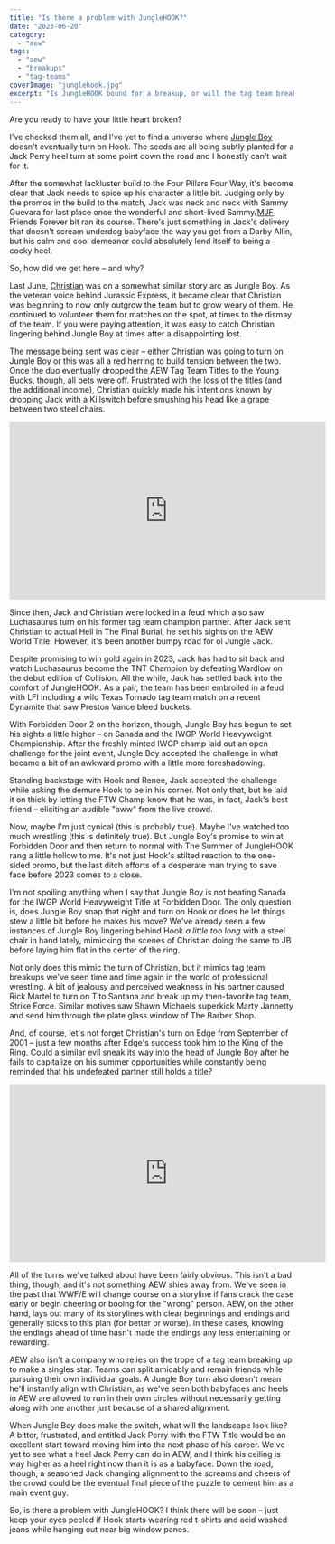 ```yaml
---
title: "Is there a problem with JungleHOOK?"
date: "2023-06-20"
category: 
  - "aew"
tags: 
  - "aew"
  - "breakups"
  - "tag-teams"
coverImage: "junglehook.jpg"
excerpt: "Is JungleHOOK bound for a breakup, or will the tag team break the mold and stay together for the long haul?"
---
```


Are you ready to have your little heart broken?

I've checked them all, and I've yet to find a universe where [Jungle Boy](/posts/2024-11-23-write-forever-aew-full-gear) doesn't eventually turn on Hook. The seeds are all being subtly planted for a Jack Perry heel turn at some point down the road and I honestly can't wait for it.

After the somewhat lackluster build to the Four Pillars Four Way, it's become clear that Jack needs to spice up his character a little bit. Judging only by the promos in the build to the match, Jack was neck and neck with Sammy Guevara for last place once the wonderful and short-lived Sammy/[MJF](/posts/2025-02-05-write-forever-aew-dynamite) Friends Forever bit ran its course. There's just something in Jack's delivery that doesn't scream underdog babyface the way you get from a Darby Allin, but his calm and cool demeanor could absolutely lend itself to being a cocky heel.

So, how did we get here – and why?

Last June, [Christian](/posts/2023-10-04-write-forever-aew-dynamite) was on a somewhat similar story arc as Jungle Boy. As the veteran voice behind Jurassic Express, it became clear that Christian was beginning to now only outgrow the team but to grow weary of them. He continued to volunteer them for matches on the spot, at times to the dismay of the team. If you were paying attention, it was easy to catch Christian lingering behind Jungle Boy at times after a disappointing lost.

The message being sent was clear – either Christian was going to turn on Jungle Boy or this was all a red herring to build tension between the two. Once the duo eventually dropped the AEW Tag Team Titles to the Young Bucks, though, all bets were off. Frustrated with the loss of the titles (and the additional income), Christian quickly made his intentions known by dropping Jack with a Killswitch before smushing his head like a grape between two steel chairs.

<iframe width="560" height="315" src="https://www.youtube.com/embed/U9SCVqODSV4" title="YouTube video player" frameborder="0" allow="accelerometer; autoplay; clipboard-write; encrypted-media; gyroscope; picture-in-picture; web-share" allowfullscreen></iframe>

Since then, Jack and Christian were locked in a feud which also saw Luchasaurus turn on his former tag team champion partner. After Jack sent Christian to actual Hell in The Final Burial, he set his sights on the AEW World Title. However, it's been another bumpy road for ol Jungle Jack.

Despite promising to win gold again in 2023, Jack has had to sit back and watch Luchasaurus become the TNT Champion by defeating Wardlow on the debut edition of Collision. All the while, Jack has settled back into the comfort of JungleHOOK. As a pair, the team has been embroiled in a feud with LFI including a wild Texas Tornado tag team match on a recent Dynamite that saw Preston Vance bleed buckets.

With Forbidden Door 2 on the horizon, though, Jungle Boy has begun to set his sights a little higher – on Sanada and the IWGP World Heavyweight Championship. After the freshly minted IWGP champ laid out an open challenge for the joint event, Jungle Boy accepted the challenge in what became a bit of an awkward promo with a little more foreshadowing.

Standing backstage with Hook and Renee, Jack accepted the challenge while asking the demure Hook to be in his corner. Not only that, but he laid it on thick by letting the FTW Champ know that he was, in fact, Jack's best friend – eliciting an audible "aww" from the live crowd.

<Tweet tweetId="1669157950009614336" />

Now, maybe I'm just cynical (this is probably true). Maybe I've watched too much wrestling (this is definitely true). But Jungle Boy's promise to win at Forbidden Door and then return to normal with The Summer of JungleHOOK rang a little hollow to me. It's not just Hook's stilted reaction to the one-sided promo, but the last ditch efforts of a desperate man trying to save face before 2023 comes to a close.

I'm not spoiling anything when I say that Jungle Boy is not beating Sanada for the IWGP World Heavyweight Title at Forbidden Door. The only question is, does Jungle Boy snap that night and turn on Hook or does he let things stew a little bit before he makes his move? We've already seen a few instances of Jungle Boy lingering behind Hook _a little too long_ with a steel chair in hand lately, mimicking the scenes of Christian doing the same to JB before laying him flat in the center of the ring.

Not only does this mimic the turn of Christian, but it mimics tag team breakups we've seen time and time again in the world of professional wrestling. A bit of jealousy and perceived weakness in his partner caused Rick Martel to turn on Tito Santana and break up my then-favorite tag team, Strike Force. Similar motives saw Shawn Michaels superkick Marty Jannetty and send him through the plate glass window of The Barber Shop.

And, of course, let's not forget Christian's turn on Edge from September of 2001 – just a few months after Edge's success took him to the King of the Ring. Could a similar evil sneak its way into the head of Jungle Boy after he fails to capitalize on his summer opportunities while constantly being reminded that his undefeated partner still holds a title?

<iframe width="560" height="315" src="https://www.youtube.com/embed/hsvUNQyWFhw" title="YouTube video player" frameborder="0" allow="accelerometer; autoplay; clipboard-write; encrypted-media; gyroscope; picture-in-picture; web-share" allowfullscreen></iframe>

All of the turns we've talked about have been fairly obvious. This isn't a bad thing, though, and it's not something AEW shies away from. We've seen in the past that WWF/E will change course on a storyline if fans crack the case early or begin cheering or booing for the "wrong" person. AEW, on the other hand, lays out many of its storylines with clear beginnings and endings and generally sticks to this plan (for better or worse). In these cases, knowing the endings ahead of time hasn't made the endings any less entertaining or rewarding.

AEW also isn't a company who relies on the trope of a tag team breaking up to make a singles star. Teams can split amicably and remain friends while pursuing their own individual goals. A Jungle Boy turn also doesn't mean he'll instantly align with Christian, as we've seen both babyfaces and heels in AEW are allowed to run in their own circles without necessarily getting along with one another just because of a shared alignment.

When Jungle Boy does make the switch, what will the landscape look like? A bitter, frustrated, and entitled Jack Perry with the FTW Title would be an excellent start toward moving him into the next phase of his career. We've yet to see what a heel Jack Perry can do in AEW, and I think his ceiling is way higher as a heel right now than it is as a babyface. Down the road, though, a seasoned Jack changing alignment to the screams and cheers of the crowd could be the eventual final piece of the puzzle to cement him as a main event guy.

So, is there a problem with JungleHOOK? I think there will be soon – just keep your eyes peeled if Hook starts wearing red t-shirts and acid washed jeans while hanging out near big window panes.
